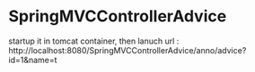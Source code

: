 # SpringMVCControllerAdvice
startup it in tomcat container, then lanuch url : http://localhost:8080/SpringMVCControllerAdvice/anno/advice?id=1&name=t
